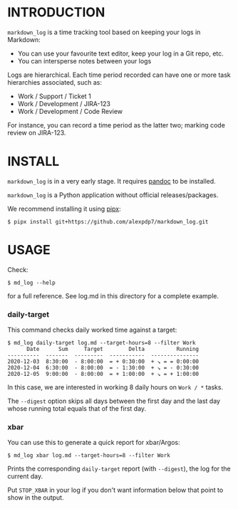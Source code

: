 # INTRODUCTION

`markdown_log` is a time tracking tool based on keeping your logs in Markdown:

* You can use your favourite text editor, keep your log in a Git repo, etc.
* You can intersperse notes between your logs

Logs are hierarchical.
Each time period recorded can have one or more task hierarchies associated, such as:

* Work / Support / Ticket 1
* Work / Development / JIRA-123
* Work / Development / Code Review

For instance, you can record a time period as the latter two; marking code review on JIRA-123.

# INSTALL

`markdown_log` is in a very early stage.
It requires [pandoc](https://pandoc.org/) to be installed.

`markdown_log` is a Python application without official releases/packages.

We recommend installing it using [pipx](https://pipxproject.github.io/pipx/):

```
$ pipx install git+https://github.com/alexpdp7/markdown_log.git
```

# USAGE

Check:

```
$ md_log --help
```

for a full reference.
See log.md in this directory for a complete example.

### daily-target

This command checks daily worked time against a target:

```
$ md_log daily-target log.md --target-hours=8 --filter Work
      Date      Sum     Target        Delta          Running
----------  -------  ---------  -----------  ---------------
2020-12-03  8:30:00  - 8:00:00  = + 0:30:00  + ↘ = = 0:00:00
2020-12-04  6:30:00  - 8:00:00  = - 1:30:00  + ↘ = - 0:30:00
2020-12-05  9:00:00  - 8:00:00  = + 1:00:00  + ↘ = + 1:00:00
```

In this case, we are interested in working 8 daily hours on `Work / *` tasks.

The `--digest` option skips all days between the first day and the last day whose running total equals that of the first day.

### xbar

You can use this to generate a quick report for xbar/Argos:

```
$ md_log xbar log.md --target-hours=8 --filter Work
```

Prints the corresponding `daily-target` report (with `--digest`), the log for the current day.

Put `STOP_XBAR` in your log if you don't want information below that point to show in the output.
